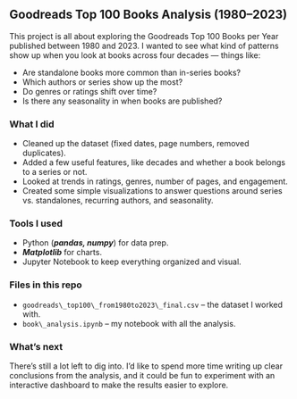 ## Goodreads Top 100 Books Analysis (1980–2023)

This project is all about exploring the Goodreads Top 100 Books per Year published between 1980 and 2023. I wanted to see what kind of patterns show up when you look at books across four decades — things like:

- Are standalone books more common than in-series books?
- Which authors or series show up the most?
- Do genres or ratings shift over time?
- Is there any seasonality in when books are published?

### What I did

- Cleaned up the dataset (fixed dates, page numbers, removed duplicates).
- Added a few useful features, like decades and whether a book belongs to a series or not.
- Looked at trends in ratings, genres, number of pages, and engagement.
- Created some simple visualizations to answer questions around series vs. standalones, recurring authors, and seasonality.

### Tools I used

- Python (***pandas, numpy***) for data prep.
- ***Matplotlib*** for charts.
- Jupyter Notebook to keep everything organized and visual.

### Files in this repo

- `goodreads\_top100\_from1980to2023\_final.csv` – the dataset I worked with.
- `book\_analysis.ipynb` – my notebook with all the analysis.

### What’s next

There’s still a lot left to dig into. I’d like to spend more time writing up clear conclusions from the analysis, and it could be fun to experiment with an interactive dashboard to make the results easier to explore.

